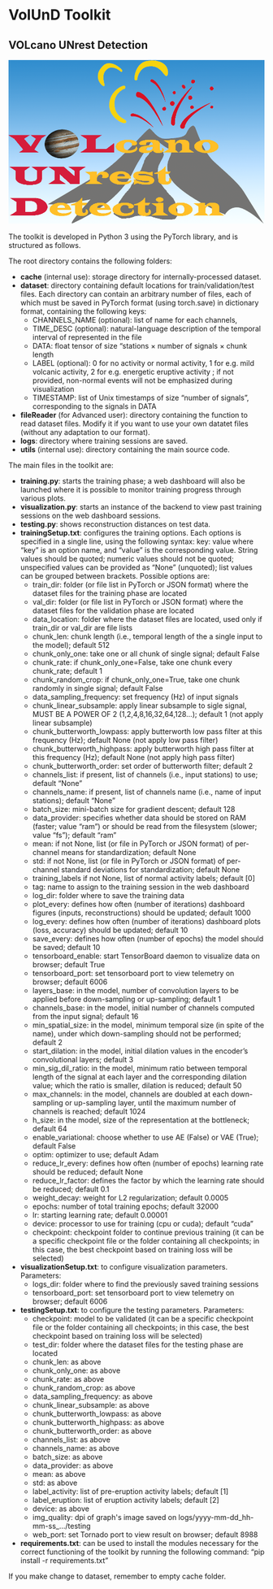 # VolUnD Toolkit
## VOLcano UNrest Detection

![alt text](https://github.com/EUROVOLC-ML/VolUnD-Toolkit/blob/main/docs/VolUnD-logo.png?raw=true)

The toolkit is developed in Python 3 using the PyTorch library, and is structured as follows.

The root directory contains the following folders:
- **cache** (internal use): storage directory for internally-processed dataset.
- **dataset**: directory containing default locations for train/validation/test files. Each directory can contain an arbitrary number of files, each of which must be saved in PyTorch format (using torch.save) in dictionary format, containing the following keys:
  - CHANNELS_NAME (optional): list of name for each channels,
  - TIME_DESC (optional): natural-language description of the temporal interval of represented in the file
  - DATA: float tensor of size “stations × number of signals × chunk length
  - LABEL (optional): 0 for no activity or normal activity, 1 for e.g. mild volcanic activity, 2 for e.g. energetic eruptive activity ; if not provided, non-normal events will not be emphasized during visualization 
  - TIMESTAMP: list of Unix timestamps of size “number of signals”, corresponding to the signals in DATA
- **fileReader** (for Advanced user): directory containing the function to read dataset files. Modify it if you want to use your own datatet files (without any adaptation to our format).
- **logs**: directory where training sessions are saved.
- **utils** (internal use): directory containing the main source code.
	
The main files in the toolkit are:
- **training.py**: starts the training phase; a web dashboard will also be launched where it is possible to monitor training progress through various plots.
- **visualization.py**: starts an instance of the backend to view past training sessions on the web dashboard sessions.
- **testing.py**: shows reconstruction distances on test data.
- **trainingSetup.txt**: configures the training options. Each options is specified in a single line, using the following syntax: 
		key: value
		where “key” is an option name, and “value” is the corresponding value. String values should be quoted; numeric values should not be quoted; unspecified values can be provided as “None” (unquoted); list values can be grouped between brackets.
		Possible options are:
  - train_dir: folder (or file list in PyTorch or JSON format) where the dataset files for the training phase are located
  - val_dir: folder (or file list in PyTorch or JSON format) where the dataset files for the validation phase are located
  - data_location: folder where the dataset files are located, used only if train_dir or val_dir are file lists
  - chunk_len: chunk length (i.e., temporal length of the a single input to the model); default 512
  - chunk_only_one: take one or all chunk of single signal; default False
  - chunk_rate: if chunk_only_one=False, take one chunk every chunk_rate; default 1
  - chunk_random_crop: if chunk_only_one=True, take one chunk randomly in single signal; default False
  - data_sampling_frequency: set frequency (Hz) of input signals
  - chunk_linear_subsample: apply linear subsample to sigle signal, MUST BE A POWER OF 2 (1,2,4,8,16,32,64,128...); default 1 (not apply linear subsample)
  - chunk_butterworth_lowpass: apply butterworth low pass filter at this frequency (Hz); default None (not apply low pass filter)
  - chunk_butterworth_highpass: apply butterworth high pass filter at this frequency (Hz); default None (not apply high pass filter)
  - chunk_butterworth_order: set order of butterworth filter; default 2
  - channels_list: if present, list of channels (i.e., input stations) to use; default “None”
  - channels_name: if present, list of channels name (i.e., name of input stations); default “None”
  - batch_size: mini-batch size for gradient descent; default 128
  - data_provider: specifies whether data should be stored on RAM (faster; value “ram”) or should be read from the filesystem (slower; value “fs”); default “ram”
  - mean: if not None, list (or file in PyTorch or JSON format) of per-channel means for standardization; default None
  - std: if not None, list (or file in PyTorch or JSON format) of per-channel standard deviations for standardization; default None
  - training_labels if not None, list of normal activity labels; default [0]
  - tag: name to assign to the training session in the web dashboard
  - log_dir: folder where to save the training data
  - plot_every: defines how often (number of iterations) dashboard figures (inputs, reconstructions) should be updated; default 1000
  - log_every: defines how often (number of iterations) dashboard plots (loss, accuracy) should be updated; default 10
  - save_every: defines how often (number of epochs) the model should be saved; default 10
  - tensorboard_enable: start TensorBoard daemon to visualize data on browser; default True
  - tensorboard_port: set tensorboard port to view telemetry on browser; default 6006
  - layers_base: in the model, number of convolution layers to be applied before down-sampling or up-sampling; default 1
  - channels_base: in the model, initial number of channels computed from the input signal; default 16
  - min_spatial_size: in the model, minimum temporal size (in spite of the name), under which down-sampling should not be performed; default 2
  - start_dilation: in the model, initial dilation values in the encoder’s convolutional layers; default 3
  - min_sig_dil_ratio: in the model, minimum ratio between temporal length of the signal at each layer and the corresponding dilation value; which the ratio is smaller, dilation is reduced; default 50
  - max_channels: in the model, channels are doubled at each down-sampling or up-sampling layer, until the maximum number of channels is reached; default 1024
  - h_size: in the model, size of the representation at the bottleneck; default 64
  - enable_variational: choose whether to use AE (False) or VAE (True); default False
  - optim: optimizer to use; default Adam
  - reduce_lr_every: defines how often (number of epochs) learning rate should be reduced; default None
  - reduce_lr_factor: defines the factor by which the learning rate should be reduced; default 0.1
  - weight_decay: weight for L2 regularization; default 0.0005
  - epochs: number of total training epochs; default 32000
  - lr: starting learning rate; default 0.00001
  - device: processor to use for training (cpu or cuda); default “cuda”
  - checkpoint: checkpoint folder to continue previous training (it can be a specific checkpoint file or the folder containing all checkpoints; in this case, the best checkpoint based on training loss will be selected)
- **visualizationSetup.txt**: to configure visualization parameters. Parameters:
  - logs_dir: folder where to find the previously saved training sessions
  - tensorboard_port: set tensorboard port to view telemetry on browser; default 6006
- **testingSetup.txt**: to configure the testing parameters. Parameters:
  - checkpoint: model to be validated (it can be a specific checkpoint file or the folder containing all checkpoints; in this case, the best checkpoint based on training loss will be selected)
  - test_dir: folder where the dataset files for the testing phase are located
  - chunk_len: as above
  - chunk_only_one: as above
  - chunk_rate: as above
  - chunk_random_crop: as above
  - data_sampling_frequency: as above
  - chunk_linear_subsample: as above
  - chunk_butterworth_lowpass: as above
  - chunk_butterworth_highpass: as above
  - chunk_butterworth_order: as above
  - channels_list: as above
  - channels_name: as above
  - batch_size: as above
  - data_provider: as above
  - mean: as above
  - std: as above
  - label_activity: list of pre-eruption activity labels; default [1]
  - label_eruption: list of eruption activity labels; default [2]
  - device: as above
  - img_quality: dpi of graph's image saved on logs/yyyy-mm-dd_hh-mm-ss_.../testing
  - web_port: set Tornado port to view result on browser; default 8988 
- **requirements.txt**: can be used to install the modules necessary for the correct functioning of the toolkit by running the following command: “pip install -r requirements.txt”

If you make change to dataset, remember to empty cache folder.
